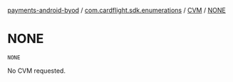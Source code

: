 [payments-android-byod](../../index.md) / [com.cardflight.sdk.enumerations](../index.md) / [CVM](index.md) / [NONE](./-n-o-n-e.md)

# NONE

`NONE`

No CVM requested.


